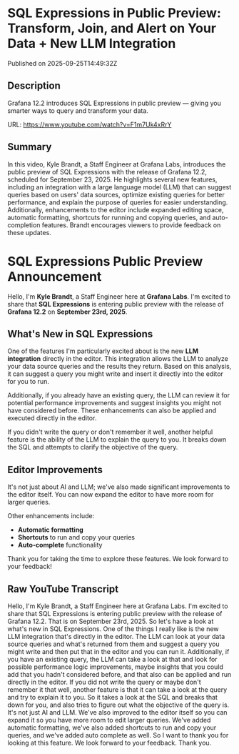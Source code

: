 # SQL Expressions in Public Preview: Transform, Join, and Alert on Your Data + New LLM Integration

Published on 2025-09-25T14:49:32Z

## Description

Grafana 12.2 introduces SQL Expressions in public preview — giving you smarter ways to query and transform your data.

URL: https://www.youtube.com/watch?v=F1m7Uk4xRrY

## Summary

In this video, Kyle Brandt, a Staff Engineer at Grafana Labs, introduces the public preview of SQL Expressions with the release of Grafana 12.2, scheduled for September 23, 2025. He highlights several new features, including an integration with a large language model (LLM) that can suggest queries based on users' data sources, optimize existing queries for better performance, and explain the purpose of queries for easier understanding. Additionally, enhancements to the editor include expanded editing space, automatic formatting, shortcuts for running and copying queries, and auto-completion features. Brandt encourages viewers to provide feedback on these updates.

# SQL Expressions Public Preview Announcement

Hello, I'm **Kyle Brandt**, a Staff Engineer here at **Grafana Labs**. I'm excited to share that **SQL Expressions** is entering public preview with the release of **Grafana 12.2** on **September 23rd, 2025**. 

## What's New in SQL Expressions

One of the features I'm particularly excited about is the new **LLM integration** directly in the editor. This integration allows the LLM to analyze your data source queries and the results they return. Based on this analysis, it can suggest a query you might write and insert it directly into the editor for you to run.

Additionally, if you already have an existing query, the LLM can review it for potential performance improvements and suggest insights you might not have considered before. These enhancements can also be applied and executed directly in the editor.

If you didn't write the query or don't remember it well, another helpful feature is the ability of the LLM to explain the query to you. It breaks down the SQL and attempts to clarify the objective of the query.

## Editor Improvements

It's not just about AI and LLM; we've also made significant improvements to the editor itself. You can now expand the editor to have more room for larger queries. 

Other enhancements include:
- **Automatic formatting**
- **Shortcuts** to run and copy your queries
- **Auto-complete** functionality

Thank you for taking the time to explore these features. We look forward to your feedback!

## Raw YouTube Transcript

Hello, I'm Kyle Brandt, a Staff
Engineer here at Grafana Labs. I'm excited to share that SQL Expressions
is entering public preview with the release of Grafana 12.2. That is on September 23rd, 2025. So let's have a look at
what's new in SQL Expressions. One of the things I really like is the
new LLM integration that's directly in the editor. The LLM can look at your data source
queries and what's returned from them and suggest a query you might write and
then put that in the editor and you can run it. Additionally, if
you have an existing query, the LLM can take a look at that and
look for possible performance logic improvements, maybe insights that you could add
that you hadn't considered before, and that also can be applied
and run directly in the editor. If you did not write the query
or maybe don't remember it that well, another feature is that it can take a
look at the query and try to explain it to you. So it takes a look at the
SQL and breaks that down for you, and also tries to figure out what
the objective of the query is. It's not just AI and LLM. We've also improved to the editor
itself so you can expand it so you have more room to edit larger queries.
We've added automatic formatting, we've also added shortcuts
to run and copy your queries, and we've added auto complete as well. So I want to thank you for
looking at this feature. We look forward to your
feedback. Thank you.

